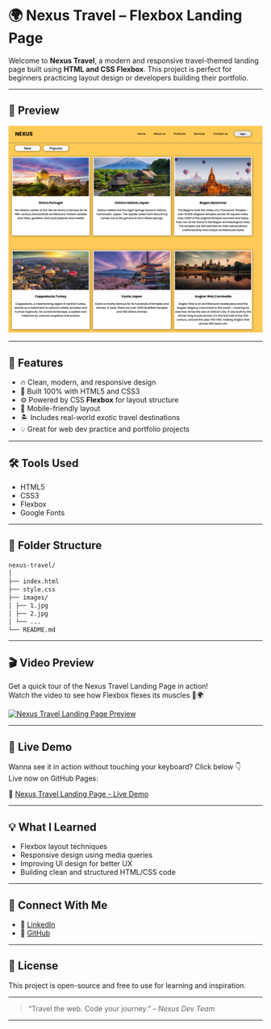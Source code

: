 # 🌍 Nexus Travel – Flexbox Landing Page

Welcome to **Nexus Travel**, a modern and responsive travel-themed landing page built using **HTML and CSS Flexbox**. This project is perfect for beginners practicing layout design or developers building their portfolio.

<hr/>

## 📸 Preview

![Nexus Travel Preview](Flexboxpractice.png)  

<hr/>

## 🚀 Features

- 🔥 Clean, modern, and responsive design
- 💪 Built 100% with HTML5 and CSS3
- ⚙️ Powered by CSS **Flexbox** for layout structure
- 📱 Mobile-friendly layout
- 🏝️ Includes real-world exotic travel destinations
- 💡 Great for web dev practice and portfolio projects
<hr/>

## 🛠️ Tools Used

- HTML5
- CSS3
- Flexbox
- Google Fonts

<hr/>

## 📂 Folder Structure

```
nexus-travel/
│
├── index.html
├── style.css
├── images/
│ ├── 1.jpg
│ ├── 2.jpg
│ └── ...
└── README.md
```

<hr/>

## 🎬 Video Preview

Get a quick tour of the Nexus Travel Landing Page in action!  
Watch the video to see how Flexbox flexes its muscles 💪🌍

[![Nexus Travel Landing Page Preview](https://img.youtube.com/vi/IeN6CDXB1Rk/hqdefault.jpg)](https://youtu.be/IeN6CDXB1Rk)

<hr/>

## 🚀 Live Demo

Wanna see it in action without touching your keyboard? Click below 👇  
Live now on GitHub Pages:

🔗 [Nexus Travel Landing Page - Live Demo](https://rakesh12531.github.io/nexus-travel/)

<hr/>

## 💡 What I Learned

- Flexbox layout techniques
- Responsive design using media queries
- Improving UI design for better UX
- Building clean and structured HTML/CSS code
  
<hr/>

## 🤝 Connect With Me

- 💼 [LinkedIn](https://linkedin.com/in/rakesh531)
- 🧠 [GitHub](https://github.com/Rakesh12531)

<hr/>

## 📜 License

This project is open-source and free to use for learning and inspiration.

<hr/>

> “Travel the web. Code your journey.” – *Nexus Dev Team*

<hr/>

